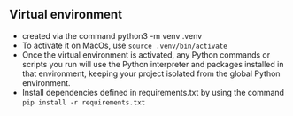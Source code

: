 ## Virtual environment
- created via the command python3 -m venv .venv
- To activate it on MacOs, use `source .venv/bin/activate`
- Once the virtual environment is activated, any Python commands or scripts you run will use the Python interpreter and packages installed in that environment, keeping your project isolated from the global Python environment.
- Install dependencies defined in requirements.txt by using the command `pip install -r requirements.txt`